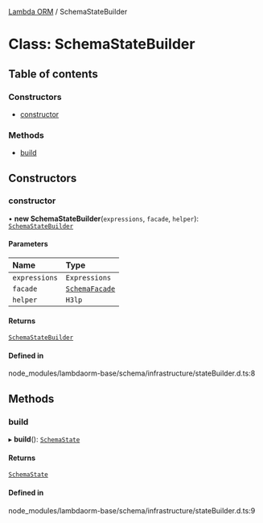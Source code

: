 [Lambda ORM](../README.md) / SchemaStateBuilder

# Class: SchemaStateBuilder

## Table of contents

### Constructors

- [constructor](SchemaStateBuilder.md#constructor)

### Methods

- [build](SchemaStateBuilder.md#build)

## Constructors

### constructor

• **new SchemaStateBuilder**(`expressions`, `facade`, `helper`): [`SchemaStateBuilder`](SchemaStateBuilder.md)

#### Parameters

| Name | Type |
| :------ | :------ |
| `expressions` | `Expressions` |
| `facade` | [`SchemaFacade`](SchemaFacade.md) |
| `helper` | `H3lp` |

#### Returns

[`SchemaStateBuilder`](SchemaStateBuilder.md)

#### Defined in

node_modules/lambdaorm-base/schema/infrastructure/stateBuilder.d.ts:8

## Methods

### build

▸ **build**(): [`SchemaState`](SchemaState.md)

#### Returns

[`SchemaState`](SchemaState.md)

#### Defined in

node_modules/lambdaorm-base/schema/infrastructure/stateBuilder.d.ts:9
